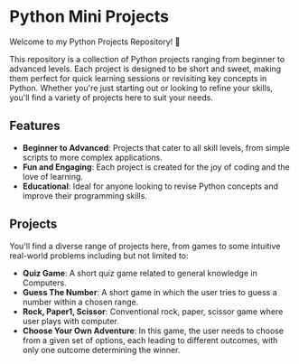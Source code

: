# Python Mini Projects

Welcome to my Python Projects Repository! 🎉

This repository is a collection of Python projects ranging from beginner to advanced levels. Each project is designed to be short and sweet, making them perfect for quick learning sessions or revisiting key concepts in Python. Whether you're just starting out or looking to refine your skills, you'll find a variety of projects here to suit your needs.

## Features

- **Beginner to Advanced**: Projects that cater to all skill levels, from simple scripts to more complex applications.
- **Fun and Engaging**: Each project is created for the joy of coding and the love of learning.
- **Educational**: Ideal for anyone looking to revise Python concepts and improve their programming skills.


## Projects

You'll find a diverse range of projects here, from games to some intuitive real-world problems including but not limited to:

- **Quiz Game**: A short quiz game related to general knowledge in Computers.
- **Guess The Number**: A short game in which the user tries to guess a number within a chosen range.
- **Rock, Paper1, Scissor**: Conventional rock, paper, scissor game where user plays with computer.
- **Choose Your Own Adventure**: In this game, the user needs to choose from a given set of options, each leading to different outcomes, with only one outcome determining the winner.
